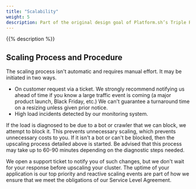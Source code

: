 ```yaml
---
title: "Scalability"
weight: 5
description: Part of the original design goal of Platform.sh’s Triple Redundant Architecture was to ensure scalability in times of load spikes outside of the bounds of the original traffic specs.  Because the cluster is configured as an N+1 architecture, we can respond to legitimate traffic events by removing a node from the cluster, upsizing it, returning it into rotation, and then repeating the process on the next node in turn.
---
```


{{% description %}}

## Scaling Process and Procedure

The scaling process isn't automatic and requires manual effort.
It may be initiated in two ways.

* On customer request via a ticket.
We strongly recommend notifying us ahead of time if you know a large traffic event is coming (a major product launch, Black Friday, etc.)  We can't guarantee a turnaround time on a resizing unless given prior notice.
* High load incidents detected by our monitoring system.

If the load is diagnosed to be due to a bot or crawler that we can block, we attempt to block it.
This prevents unnecessary scaling, which prevents unnecessary costs to you.
If it isn't a bot or can't be blocked, then the upscaling process detailed above is started.
Be advised that this process may take up to 60-90 minutes depending on the diagnostic steps needed.

We open a support ticket to notify you of such changes, but we don't wait for your response before upscaling your cluster.
The uptime of your application is our top priority and reactive scaling events are part of how we ensure that we meet the obligations of our Service Level Agreement.

